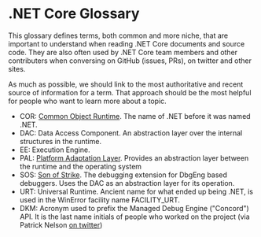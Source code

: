 .NET Core Glossary
===

This glossary defines terms, both common and more niche, that are important to understand when reading .NET Core documents and source code. They are also often used by .NET Core team members and other contributers when conversing on GitHub (issues, PRs), on twitter and other sites.

As much as possible, we should link to the most authoritative and recent source of information for a term. That approach should be the most helpful for people who want to learn more about a topic.

* COR: [Common Object Runtime](http://www.danielmoth.com/Blog/mscorlibdll.aspx). The name of .NET before it was named .NET.
* DAC: Data Access Component. An abstraction layer over the internal structures in the runtime.
* EE: Execution Engine. 
* PAL: [Platform Adaptation Layer](http://archive.oreilly.com/pub/a/dotnet/2002/03/04/rotor.html). Provides an abstraction layer between the runtime and the operating system
* SOS: [Son of Strike](http://blogs.msdn.com/b/jasonz/archive/2003/10/21/53581.aspx). The debugging extension for DbgEng based debuggers. Uses the DAC as an abstraction layer for its operation.
* URT: Universal Runtime. Ancient name for what ended up being .NET, is used in the WinError facility name FACILITY_URT.
* DKM: Acronym used to prefix the Managed Debug Engine ("Concord") API. It is the last name initials of people who worked on the project (via Patrick Nelson [on twitter](https://twitter.com/pnelson_msft/status/565285773478739968))
